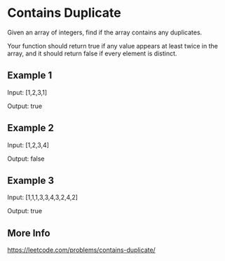 # Contains Duplicate

Given an array of integers, find if the array contains any duplicates.

Your function should return true if any value appears at least twice in the array, and it should return false if every element is distinct.

## Example 1

Input: [1,2,3,1]

Output: true

## Example 2

Input: [1,2,3,4]

Output: false

## Example 3

Input: [1,1,1,3,3,4,3,2,4,2]

Output: true

## More Info

<https://leetcode.com/problems/contains-duplicate/>
